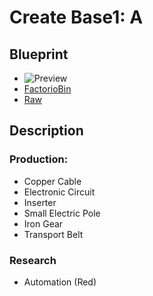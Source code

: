 # Create Base1: A

## Blueprint
- ![Preview](https://factoriobin.com/static/cdn/forever/post/w/y/e/wyeihC1N/0/v0/render-84437b363fe1feaa.jpg)
- [FactorioBin](https://factoriobin.com/post/wyeihC1N)
- [Raw](https://factoriobin.com/static/cdn/forever/post/w/y/e/wyeihC1N/0/v0/blueprint-30832958756172e5.txt)

## Description
### Production:
- Copper Cable
- Electronic Circuit
- Inserter
- Small Electric Pole
- Iron Gear
- Transport Belt

### Research
- Automation (Red)

